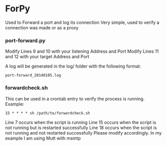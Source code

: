 # ForPy

Used to Forward a port and log its connection
Very simple, used to verify a connection was made or as a proxy

### port-forward.py

Modify Lines 9 and 10 with your listening Address and Port
Modify Lines 11 and 12 with your target Address and Port

A log will be generated in the log/ folder with the following format:
```
port-forward_20140105.log
```

### forwardcheck.sh

This can be used in a crontab entry to verify the process is running.
Example:

```
15 * * * * sh /path/to/forwardcheck.sh
```

Line 7 occurs when the script is running
Line 15 occurs when the script is not running but is restarted successfully
Line 18 occurs when the script is not running and not restarted successfully
Please modify accordingly. In my example I am using Mutt with msmtp